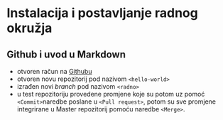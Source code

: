 # Instalacija i postavljanje radnog okružja

## Github i uvod u Markdown

- otvoren račun na [Githubu](http://www.github.com)
- otvoren novu repozitorij pod nazivom `<hello-world>`
- izrađen novi *branch* pod nazivom `<radno>`
- u test repozitoriju provedene promjene koje su potom uz pomoć `<Commit>`naredbe poslane u `<Pull request>`, potom su sve promjene integrirane u Master repozitorij pomoću naredbe `<Merge>`.

